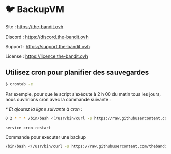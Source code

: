 # :bird: BackupVM

  Site : https://the-bandit.ovh
  
  Discord : https://discord.the-bandit.ovh
  
  Support : https://support.the-bandit.ovh
  
  License : https://licence.the-bandit.ovh
  

## Utilisez cron pour planifier des sauvegardes

```bash
$ crontab -e
```
Par exemple, pour que le script s'exécute à 2 h 00 du matin tous les jours, nous ouvririons cron avec la commande suivante :

_\* Et ajoutez la ligne suivante à cron :_
```bash
0 2 * * * /bin/bash <(/usr/bin/curl -s https://raw.githubusercontent.com/thebanditovh/BackupVM/refs/heads/main/bvm.bash) "hostSSH" "portSSH" "userSSH" "passSSH" "dir"
```

```bash
service cron restart
```
Commande pour executer une backup
```bash
/bin/bash <(/usr/bin/curl -s https://raw.githubusercontent.com/thebanditovh/BackupVM/refs/heads/main/bvm.bash) "hostSSH" "portSSH" "userSSH" "passSSH" "dir"
```
